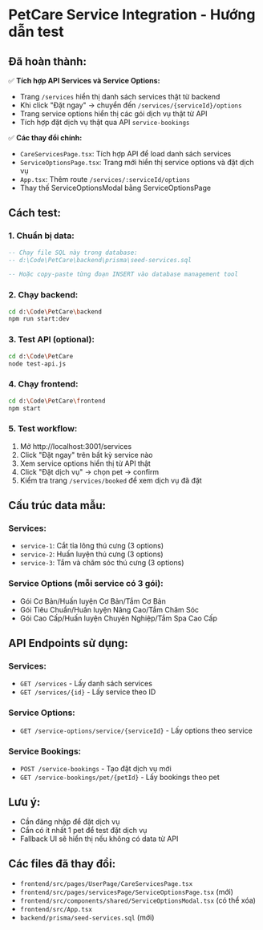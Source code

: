 # PetCare Service Integration - Hướng dẫn test

## Đã hoàn thành:

✅ **Tích hợp API Services và Service Options:**

-   Trang `/services` hiển thị danh sách services thật từ backend
-   Khi click "Đặt ngay" → chuyển đến `/services/{serviceId}/options`
-   Trang service options hiển thị các gói dịch vụ thật từ API
-   Tích hợp đặt dịch vụ thật qua API `service-bookings`

✅ **Các thay đổi chính:**

-   `CareServicesPage.tsx`: Tích hợp API để load danh sách services
-   `ServiceOptionsPage.tsx`: Trang mới hiển thị service options và đặt dịch vụ
-   `App.tsx`: Thêm route `/services/:serviceId/options`
-   Thay thế ServiceOptionsModal bằng ServiceOptionsPage

## Cách test:

### 1. Chuẩn bị data:

```sql
-- Chạy file SQL này trong database:
-- d:\Code\PetCare\backend\prisma\seed-services.sql

-- Hoặc copy-paste từng đoạn INSERT vào database management tool
```

### 2. Chạy backend:

```bash
cd d:\Code\PetCare\backend
npm run start:dev
```

### 3. Test API (optional):

```bash
cd d:\Code\PetCare
node test-api.js
```

### 4. Chạy frontend:

```bash
cd d:\Code\PetCare\frontend
npm start
```

### 5. Test workflow:

1. Mở http://localhost:3001/services
2. Click "Đặt ngay" trên bất kỳ service nào
3. Xem service options hiển thị từ API thật
4. Click "Đặt dịch vụ" → chọn pet → confirm
5. Kiểm tra trang `/services/booked` để xem dịch vụ đã đặt

## Cấu trúc data mẫu:

### Services:

-   `service-1`: Cắt tỉa lông thú cưng (3 options)
-   `service-2`: Huấn luyện thú cưng (3 options)
-   `service-3`: Tắm và chăm sóc thú cưng (3 options)

### Service Options (mỗi service có 3 gói):

-   Gói Cơ Bản/Huấn luyện Cơ Bản/Tắm Cơ Bản
-   Gói Tiêu Chuẩn/Huấn luyện Nâng Cao/Tắm Chăm Sóc
-   Gói Cao Cấp/Huấn luyện Chuyên Nghiệp/Tắm Spa Cao Cấp

## API Endpoints sử dụng:

### Services:

-   `GET /services` - Lấy danh sách services
-   `GET /services/{id}` - Lấy service theo ID

### Service Options:

-   `GET /service-options/service/{serviceId}` - Lấy options theo service

### Service Bookings:

-   `POST /service-bookings` - Tạo đặt dịch vụ mới
-   `GET /service-bookings/pet/{petId}` - Lấy bookings theo pet

## Lưu ý:

-   Cần đăng nhập để đặt dịch vụ
-   Cần có ít nhất 1 pet để test đặt dịch vụ
-   Fallback UI sẽ hiển thị nếu không có data từ API

## Các files đã thay đổi:

-   `frontend/src/pages/UserPage/CareServicesPage.tsx`
-   `frontend/src/pages/servicesPage/ServiceOptionsPage.tsx` (mới)
-   `frontend/src/components/shared/ServiceOptionsModal.tsx` (có thể xóa)
-   `frontend/src/App.tsx`
-   `backend/prisma/seed-services.sql` (mới)
